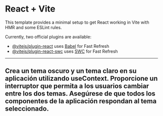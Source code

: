 # React + Vite

This template provides a minimal setup to get React working in Vite with HMR and some ESLint rules.

Currently, two official plugins are available:

- [@vitejs/plugin-react](https://github.com/vitejs/vite-plugin-react/blob/main/packages/plugin-react/README.md) uses [Babel](https://babeljs.io/) for Fast Refresh
- [@vitejs/plugin-react-swc](https://github.com/vitejs/vite-plugin-react-swc) uses [SWC](https://swc.rs/) for Fast Refresh

---

## Crea un tema oscuro y un tema claro en su aplicación utilizando useContext. Proporcione un interruptor que permita a los usuarios cambiar entre los dos temas. Asegúrese de que todos los componentes de la aplicación respondan al tema seleccionado.
